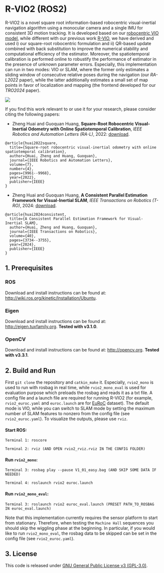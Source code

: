 # R-VIO2 (ROS2)

R-VIO2 is a novel square root information-based robocentric visual-inertial navigation algorithm using a monocular camera and a single IMU for consistent 3D motion tracking. It is developed based on our [robocentric VIO model](https://journals.sagepub.com/doi/pdf/10.1177/0278364919853361), while different with our previous work [R-VIO](https://github.com/rpng/R-VIO), we have derived and used i) our square-root robocentric formulation and ii) QR-based update combined with back substitution to improve the numerical stability and computational efficiency of the estimator. Moreover, the spatiotemporal calibration is performed online to robustify the performance of estimator in the presence of unknown parameter errors. Especially, this implementation can run in two modes: VIO or SLAM, where the former only estimates a sliding window of consecutive relative poses during the navigation (our *RA-L2022* paper), while the latter additionally estimates a small set of map points in favor of localization and mapping (the frontend developed for our *TRO2024* paper).

![](rvio2.gif)

If you find this work relevant to or use it for your research, please consider citing the following papers:
- Zheng Huai and Guoquan Huang, **Square-Root Robocentric Visual-Inertial Odometry with Online Spatiotemporal Calibration**, *IEEE Robotics and Automation Letters (RA-L)*, 2022: [download](https://ieeexplore.ieee.org/document/9830847).
```
@article{huai2022square,
  title={Square-root robocentric visual-inertial odometry with online spatiotemporal calibration},
  author={Huai, Zheng and Huang, Guoquan},
  journal={IEEE Robotics and Automation Letters},
  volume={7},
  number={4},
  pages={9961--9968},
  year={2022},
  publisher={IEEE}
}
```
- Zheng Huai and Guoquan Huang, **A Consistent Parallel Estimation Framework for Visual-Inertial SLAM**, *IEEE Transactions on Robotics (T-RO)*, 2024: [download](https://ieeexplore.ieee.org/abstract/document/10609562).
```
@article{huai2024consistent,
  title={A Consistent Parallel Estimation Framework for Visual-Inertial SLAM},
  author={Huai, Zheng and Huang, Guoquan},
  journal={IEEE Transactions on Robotics},
  volume={40},
  pages={3734--3755},
  year={2024},
  publisher={IEEE}
}
```

## 1. Prerequisites
### ROS
Download and install instructions can be found at: http://wiki.ros.org/kinetic/Installation/Ubuntu.
### Eigen
Download and install instructions can be found at: http://eigen.tuxfamily.org. **Tested with v3.1.0**.
### OpenCV
Download and install instructions can be found at: http://opencv.org. **Tested with v3.3.1**.


## 2. Build and Run
First `git clone` the repository and `catkin_make` it. Especially, `rvio2_mono` is used to run with rosbag in real time, while `rvio2_mono_eval` is used for evaluation purpose which preloads the rosbag and reads it as a txt file. A config file and a launch file are required for running R-VIO2 (for example, `rvio2_euroc.yaml` and `euroc.launch` are for [EuRoC](https://projects.asl.ethz.ch/datasets/doku.php?id=kmavvisualinertialdatasets) dataset). The default mode is VIO, while you can switch to SLAM mode by setting the maximum number of SLAM features to nonzero from the config file (see `rvio2_euroc.yaml`). To visualize the outputs, please use `rviz`.
#### Start ROS:
  ```
  Terminal 1: roscore
  ```
  ```
  Terminal 2: rviz (AND OPEN rvio2_rviz.rviz IN THE CONFIG FOLDER)
  ```
#### Run `rvio2_mono`:
  ```
  Terminal 3: rosbag play --pause V1_01_easy.bag (AND SKIP SOME DATA IF NEEDED)
  ```
  ```
  Terminal 4: roslaunch rvio2 euroc.launch
  ```
#### Run `rvio2_mono_eval`:
  ```
  Terminal 3: roslaunch rvio2 euroc_eval.launch (PRESET PATH_TO_ROSBAG IN euroc_eval.launch)
  ```
Note that this implementation currently requires the sensor platform to start from stationary. Therefore, when testing the `Machine Hall` sequences you should skip the wiggling phase at the beginning. In particular, if you would like to run `rvio2_mono_eval`, the rosbag data to be skipped can be set in the config file (see `rvio2_euroc.yaml`).

## 3. License
This code is released under [GNU General Public License v3 (GPL-3.0)](https://www.gnu.org/licenses/gpl-3.0.en.html).
